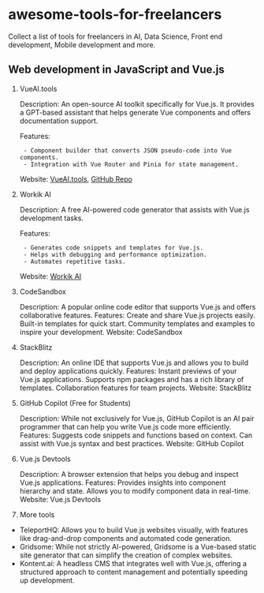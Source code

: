 # awesome-tools-for-freelancers
Collect a list of tools for freelancers in AI, Data Science, Front end development, Mobile development and more. 


## Web development in JavaScript and Vue.js

1. VueAI.tools

    Description: An open-source AI toolkit specifically for Vue.js. It provides a GPT-based assistant that helps generate Vue components and offers documentation support.
   
    Features:
   
        - Component builder that converts JSON pseudo-code into Vue components.
        - Integration with Vue Router and Pinia for state management.
   
   Website: [VueAI.tools](https://vueai.tools/), [GitHub Repo](https://github.com/chris-paganon/vue-ai-tools)

3. Workik AI

    Description: A free AI-powered code generator that assists with Vue.js development tasks.
   
    Features:
   
        - Generates code snippets and templates for Vue.js.
        - Helps with debugging and performance optimization.
        - Automates repetitive tasks.

   Website: [Workik AI](https://workik.com/)

5. CodeSandbox

    Description: A popular online code editor that supports Vue.js and offers collaborative features.
    Features:
        Create and share Vue.js projects easily.
        Built-in templates for quick start.
        Community templates and examples to inspire your development.
    Website: CodeSandbox

6. StackBlitz

    Description: An online IDE that supports Vue.js and allows you to build and deploy applications quickly.
    Features:
        Instant previews of your Vue.js applications.
        Supports npm packages and has a rich library of templates.
        Collaboration features for team projects.
    Website: StackBlitz

7. GitHub Copilot (Free for Students)

    Description: While not exclusively for Vue.js, GitHub Copilot is an AI pair programmer that can help you write Vue.js code more efficiently.
    Features:
        Suggests code snippets and functions based on context.
        Can assist with Vue.js syntax and best practices.
    Website: GitHub Copilot

8. Vue.js Devtools

    Description: A browser extension that helps you debug and inspect Vue.js applications.
    Features:
        Provides insights into component hierarchy and state.
        Allows you to modify component data in real-time.
    Website: Vue.js Devtools


9. More tools

- TeleportHQ: Allows you to build Vue.js websites visually, with features like drag-and-drop components and automated code generation.   
- Gridsome: While not strictly AI-powered, Gridsome is a Vue-based static site generator that can simplify the creation of complex websites.  
- Kontent.ai: A headless CMS that integrates well with Vue.js, offering a structured approach to content management and potentially speeding up development.
